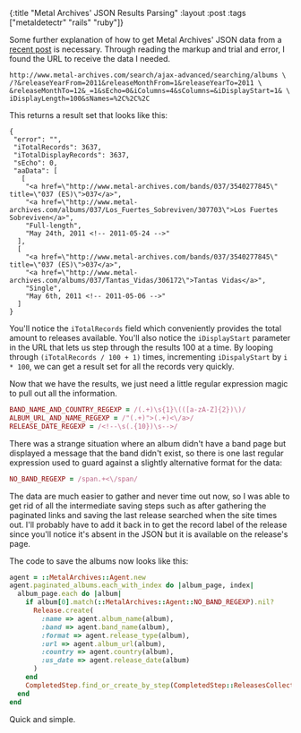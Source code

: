 {:title "Metal Archives' JSON Results Parsing"
:layout :post
:tags ["metaldetectr" "rails" "ruby"]}

Some further explanation of how to get Metal Archives' JSON data from a [recent post][1]
is necessary. Through reading the markup and trial and error, I found the URL to receive the data
I needed.

```
http://www.metal-archives.com/search/ajax-advanced/searching/albums \
/?&releaseYearFrom=2011&releaseMonthFrom=1&releaseYearTo=2011 \
&releaseMonthTo=12&_=1&sEcho=0&iColumns=4&sColumns=&iDisplayStart=1& \
iDisplayLength=100&sNames=%2C%2C%2C
```

This returns a result set that looks like this:

```
{
 "error": "",
 "iTotalRecords": 3637,
 "iTotalDisplayRecords": 3637,
 "sEcho": 0,
 "aaData": [
   [
    "<a href=\"http://www.metal-archives.com/bands/037/3540277845\" title=\"037 (ES)\">037</a>",
    "<a href=\"http://www.metal-archives.com/albums/037/Los_Fuertes_Sobreviven/307703\">Los Fuertes Sobreviven</a>",
    "Full-length",
    "May 24th, 2011 <!-- 2011-05-24 -->"
  ],
  [
    "<a href=\"http://www.metal-archives.com/bands/037/3540277845\" title=\"037 (ES)\">037</a>",
    "<a href=\"http://www.metal-archives.com/albums/037/Tantas_Vidas/306172\">Tantas Vidas</a>",
    "Single",
    "May 6th, 2011 <!-- 2011-05-06 -->"
  ]
}
```

You'll notice the `iTotalRecords` field which conveniently provides the total amount to releases
available. You'll also notice the `iDisplayStart` parameter in the URL that lets us step
through the results 100 at a time. By looping through `(iTotalRecords / 100 + 1)` times,
incrementing `iDispalyStart` by `i * 100`, we can get a result set for all the records very
quickly.

Now that we have the results, we just need a little regular expression magic to pull out all the
information.

```ruby
BAND_NAME_AND_COUNTRY_REGEXP = /(.+)\s{1}\(([a-zA-Z]{2})\)/
ALBUM_URL_AND_NAME_REGEXP = /"(.+)">(.+)<\/a>/
RELEASE_DATE_REGEXP = /<!--\s(.{10})\s-->/
```

There was a strange situation where an album didn't have a band page but displayed a message that
the band didn't exist, so there is one last regular expression used to guard against a slightly
alternative format for the data:

```ruby
NO_BAND_REGEXP = /span.+<\/span/
```

The data are much easier to gather and never time out now, so I was able to get rid of all the
intermediate saving steps such as after gathering the paginated links and saving the last release
searched when the site times out. I'll probably have to add it back in to get the record label of
the release since you'll notice it's absent in the JSON but it is available on the release's page.

The code to save the albums now looks like this:

```ruby
agent = ::MetalArchives::Agent.new
agent.paginated_albums.each_with_index do |album_page, index|
  album_page.each do |album|
    if album[0].match(::MetalArchives::Agent::NO_BAND_REGEXP).nil?
      Release.create(
        :name => agent.album_name(album),
        :band => agent.band_name(album),
        :format => agent.release_type(album),
        :url => agent.album_url(album),
        :country => agent.country(album),
        :us_date => agent.release_date(album)
      )
    end
    CompletedStep.find_or_create_by_step(CompletedStep::ReleasesCollected)
  end
end
```

Quick and simple.

[1]: /posts/2011-05-23-scraping-a-site-when-it-changes-its-design.html.html
